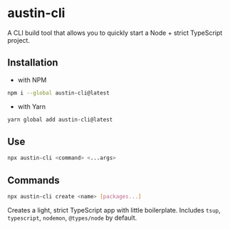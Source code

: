 # austin-cli

A CLI build tool that allows you to quickly start a Node + strict TypeScript project.

## Installation
- with NPM
```bash
npm i --global austin-cli@latest
```
- with Yarn
```bash
yarn global add austin-cli@latest
```

## Use
```bash
npx austin-cli <command> <...args>
```

## Commands
```bash
npx austin-cli create <name> [packages...]
```
Creates a light, strict TypeScript app with little boilerplate. Includes `tsup`, `typescript`, `nodemon`, `@types/node` by default.


